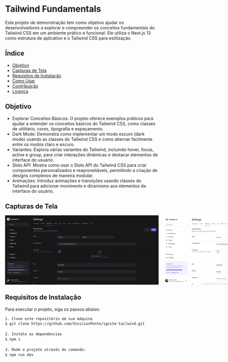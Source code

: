 # Tailwind Fundamentals

Este projeto de demonstração tem como objetivo ajudar os desenvolvedores a explorar e compreender os conceitos fundamentais do Tailwind CSS em um ambiente prático e funcional. Ele utiliza o Next.js 13 como estrutura de aplicativo e o Tailwind CSS para estilização.

## Índice

- [Objetivo](#objetivo)
- [Capturas de Tela](#capturas-de-tela)
- [Requisitos de Instalação](#requisitos-de-instalação)
- [Como Usar](#como-usar)
- [Contribuição](#contribuição)
- [Licença](#licença)

## Objetivo

- Explorar Conceitos Básicos: O projeto oferece exemplos práticos para ajudar a entender os conceitos básicos do Tailwind CSS, como classes de utilitário, cores, tipografia e espaçamento.
- Dark Mode: Demonstra como implementar um modo escuro (dark mode) usando as classes do Tailwind CSS e como alternar facilmente entre os modos claro e escuro.
- Variantes: Explora várias variantes do Tailwind, incluindo hover, focus, active e group, para criar interações dinâmicas e destacar elementos de interface do usuário.
- Slots API: Mostra como usar o Slots API do Tailwind CSS para criar componentes personalizados e reaproveitáveis, permitindo a criação de designs complexos de maneira modular.
- Animações: Introduz animações e transições usando classes do Tailwind para adicionar movimento e dinamismo aos elementos da interface do usuário.

## Capturas de Tela

<div >
    
</div>

<div align="center">
  <div style="display: flex; gap: 16px; align-items: center">
   <img src="public/dark-mode-screenshot.png" alt="Screenshot Dark Mode" />
    <img src="public/light-mode-screenshot.png" alt="Screenshot Light Mode" />
  </div>
</div>

## Requisitos de Instalação

Para executar o projeto, siga os passos abaixo:

```bash
1. Clone este repositório em sua máquina
$ git clone https://github.com/ViniciusPonte/ignite-tailwind.git

2. Instale as dependencias
$ npm i

3. Rode o projeto através do comando:
$ npm run dev